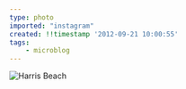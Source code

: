 ```yaml
---
type: photo
imported: "instagram"
created: !!timestamp '2012-09-21 10:00:55'
tags:
    - microblog
---
```

![Harris Beach](/media/images/photos/2012/09/harris-beach.jpg)

